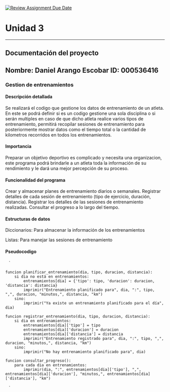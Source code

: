 [![Review Assignment Due Date](https://classroom.github.com/assets/deadline-readme-button-22041afd0340ce965d47ae6ef1cefeee28c7c493a6346c4f15d667ab976d596c.svg)](https://classroom.github.com/a/PehQeuqy)
# Unidad 3
---
## Documentación del proyecto
Nombre: Daniel Arango Escobar
ID: 000536416
---

### Gestion de entrenamientos
#### Descripción detallada
Se realizará el codigo que gestione los datos de entrenamiento de un atleta. En este se podrá definir si es un codigo gestione una sola disciplina o si serán multiples en caso de que dicho atleta realice varios tipos de entrenamiento, permitirá recopilar sesiones de entrenamiento para posteriormente mostrar datos como el tiempo total o la cantidad de kilometros recorridos en todos los entrenamientos.

#### Importancia 
Preparar un objetivo deportivo es complicado y necesita una organizacion, este programa podrá brindarle a un atleta toda la información de su rendimiento y le dará una mejor percepción de su proceso. 

#### Funcionalidad del programa 
Crear y almacenar planes de entrenamiento diarios o semanales.
Registrar detalles de cada sesión de entrenamiento (tipo de ejercicio, duración, distancia).
Registrar los detalles de las sesiones de entrenamiento realizadas.
Consultar el progreso a lo largo del tiempo.

#### Estructuras de datos
Diccionarios: Para almacenar la información de los entrenamientos

Listas: Para manejar las sesiones de entrenamiento 

#### Pseudocodigo
` ` ` 

    funcion planificar_entrenamiento(dia, tipo, duracion, distancia):
        si dia no está en entrenamientos:
            entrenamientos[dia] = {'tipo': tipo, 'duracion': duracion, 'distancia': distancia}
            imprimir("Entrenamiento planificado para", dia, ":", tipo, ",", duracion, "minutos,", distancia, "km")
        sino:
            imprimir("Ya existe un entrenamiento planificado para el día", dia)

    funcion registrar_entrenamiento(dia, tipo, duracion, distancia):
        si dia en entrenamientos:
            entrenamientos[dia]['tipo'] = tipo
            entrenamientos[dia]['duracion'] = duracion
            entrenamientos[dia]['distancia'] = distancia
            imprimir("Entrenamiento registrado para", dia, ":", tipo, ",", duracion, "minutos,", distancia, "km")
        sino:
            imprimir("No hay entrenamiento planificado para", dia)

    funcion consultar_progreso():
        para cada dia en entrenamientos:
            imprimir(dia, ":", entrenamientos[dia]['tipo'], ",", entrenamientos[dia]['duracion'], "minutos,", entrenamientos[dia]['distancia'], "km")
            
` ` ` 
